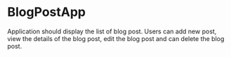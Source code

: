 # BlogPostApp
Application should display the list of blog post. Users can add new post,  view the details of the blog post, edit the blog post and can delete the  blog post.

